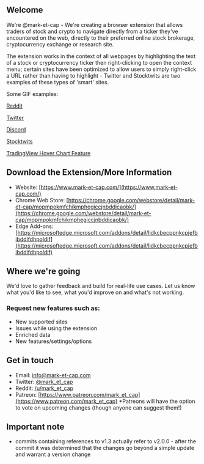## Welcome
We're @mark-et-cap - We're creating a browser extension that allows traders of stock and crypto to navigate directly from a ticker they've encountered on the web, directly to their preferred online stock brokerage, cryptocurrency exchange or research site. 

The extension works in the context of all webpages by highlighting the text of a stock or cryptocurrency ticker then right-clicking to open the context menu; certain sites have been optimized to allow users to simply right-click a URL rather than having to highlight - Twitter and Stocktwits are two examples of these types of 'smart' sites. 

Some GIF examples:

  [Reddit](https://imgur.com/7iqVih7) 

  [Twitter](https://imgur.com/lvE40eT) 

  [Discord](https://imgur.com/QIVFwkU) 

  [Stocktwits](https://imgur.com/UsNzXZi) 
  
  [TradingView Hover Chart Feature](https://imgur.com/a/r3HWVKu)
  
 ## Download the Extension/More Information
  - Website: [https://www.mark-et-cap.com/](https://www.mark-et-cap.com/)
  - Chrome Web Store: [https://chrome.google.com/webstore/detail/mark-et-cap/mopmpokmfchikmphegiccjnbddicaobk/](https://chrome.google.com/webstore/detail/mark-et-cap/mopmpokmfchikmphegiccjnbddicaobk/)
  - Edge Add-ons: [https://microsoftedge.microsoft.com/addons/detail/lidkcbecppnkcpjefbibddifdhpoldif](https://microsoftedge.microsoft.com/addons/detail/lidkcbecppnkcpjefbibddifdhpoldif)

## Where we're going

We'd love to gather feedback and build for real-life use cases. Let us know what you'd like to see, what you'd improve on and what's not working. 
  
### Request new features such as:
  - New supported sites
  - Issues while using the extension
  - Enriched data
  - New features/settings/options

## Get in touch
  - Email: [info@mark-et-cap.com](info@mark-et-cap.com)
  - Twitter: [@mark_et_cap](https://twitter.com/mark_et_cap)
  - Reddit: [/u/mark_et_cap](https://www.reddit.com/user/mark_et_cap)
  - Patreon: [https://www.patreon.com/mark_et_cap](https://www.patreon.com/mark_et_cap) 
    *Patreons will have the option to vote on upcoming changes (though anyone can suggest them!)
    
 ## Important note
  - commits containing references to v1.3 actually refer to v2.0.0 - after the commit it was determined that the changes go beyond a simple update and warrant a version change

